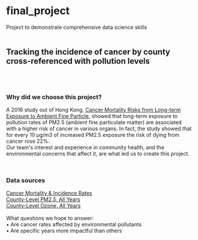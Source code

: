 # final_project
Project to demonstrate comprehensive data science skills
<BR>
<BR>
## Tracking the incidence of cancer by county cross-referenced with pollution levels
<BR>
<BR>
 
  
 ### Why did we choose this project?

A 2016 study out of Hong Kong, <a href="https://aacrjournals.org/cebp/article/25/5/839/71066/Cancer-Mortality-Risks-from-Long-term-Exposure-to">Cancer Mortality Risks from Long-term Exposure to Ambient Fine Particle</a>,  showed that long-term exposure to pollution rates of PM2.5 (ambient fine particulate matter) are associated with a higher risk of cancer in various organs. In fact, the study showed that for every 10 µg/m3 of increased PM2.5 exposure the risk of dying from cancer rose 22%.
<BR>
Our team's interest and experience in community health, and the environmental concerns that affect it, are what led us to create this project.
 
<BR>
  
  ### Data sources

<a href="https://www.kaggle.com/datasets/thedevastator/us-county-level-cancer-mortality-and-incidence-r?resource=download">Cancer Mortality & Incidence Rates</a>
<BR>
<a href="https://data.cdc.gov/Environmental-Health-Toxicology/Daily-PM2-5-Concentrations-All-County-2001-2016/7vdq-ztk9">County-Level PM2.5, All Years</a>
<BR>
 <a href="https://data.cdc.gov/Environmental-Health-Toxicology/Daily-County-Level-Ozone-Concentrations-2001-2016/kmf5-t9yc">County-Level Ozone, All Years</a>
<BR>
<BR>
What questions we hope to answer:
<BR>
• Are cancer rates affected by environmental pollutants
<BR>
• Are specific years more impactful than others
<BR>
<BR>
